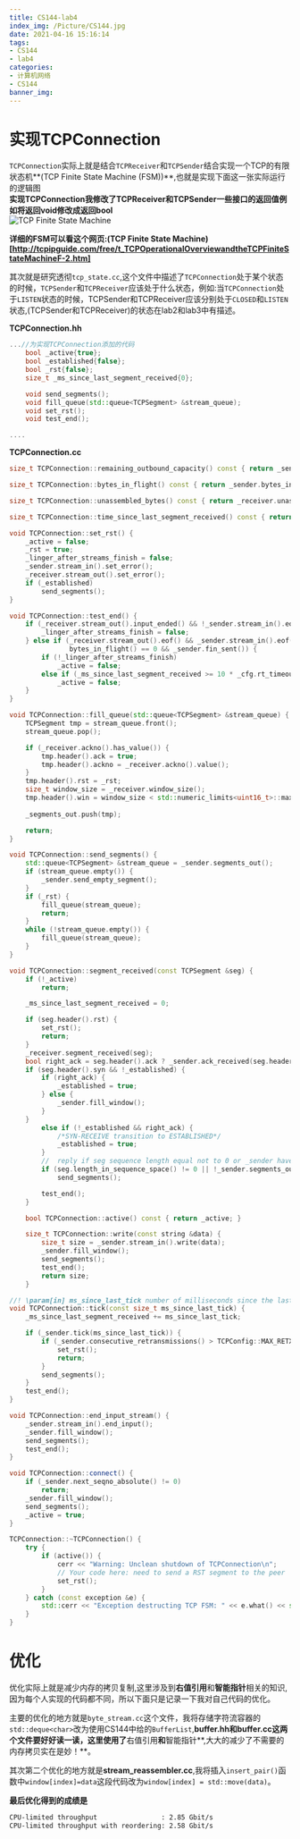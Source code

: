 ```yaml
---
title: CS144-lab4
index_img: /Picture/CS144.jpg
date: 2021-04-16 15:16:14
tags:
- CS144
- lab4
categories:
- 计算机网络
- CS144
banner_img:
---
```


# 实现TCPConnection
`TCPConnection`实际上就是结合`TCPReceiver`和`TCPSender`结合实现一个TCP的有限状态机**(TCP Finite State Machine (FSM))**,也就是实现下面这一张实际运行的逻辑图<br>
**实现TCPConnection我修改了TCPReceiver和TCPSender一些接口的返回值例如将返回void修改成返回bool**<br>
![TCP Finite State Machine ](tcpfsm.png)<br>

**详细的FSM可以看这个网页:(TCP Finite State Machine)[http://tcpipguide.com/free/t_TCPOperationalOverviewandtheTCPFiniteStateMachineF-2.htm]**

其次就是研究透彻`tcp_state.cc`,这个文件中描述了`TCPConnection`处于某个状态的时候，`TCPSender`和`TCPReceiver`应该处于什么状态，例如:当`TCPConnection`处于`LISTEN`状态的时候，TCPSender和TCPReceiver应该分别处于`CLOSED`和`LISTEN`状态,(TCPSender和TCPReceiver)的状态在lab2和lab3中有描述。

**TCPConnection.hh**<br>
```C++
...//为实现TCPConnection添加的代码
    bool _active{true};
    bool _established{false};
    bool _rst{false};
    size_t _ms_since_last_segment_received{0};

    void send_segments();
    void fill_queue(std::queue<TCPSegment> &stream_queue);
    void set_rst();
    void test_end();

....
```

**TCPConnection.cc**<br>
```C++
size_t TCPConnection::remaining_outbound_capacity() const { return _sender.stream_in().remaining_capacity(); }

size_t TCPConnection::bytes_in_flight() const { return _sender.bytes_in_flight(); }

size_t TCPConnection::unassembled_bytes() const { return _receiver.unassembled_bytes(); }

size_t TCPConnection::time_since_last_segment_received() const { return _ms_since_last_segment_received; }

void TCPConnection::set_rst() {
    _active = false;
    _rst = true;
	_linger_after_streams_finish = false;
    _sender.stream_in().set_error();
    _receiver.stream_out().set_error();
    if (_established)
        send_segments();
}

void TCPConnection::test_end() {
    if (_receiver.stream_out().input_ended() && !_sender.stream_in().eof() && _sender.next_seqno_absolute() > 0) {
        _linger_after_streams_finish = false;
    } else if (_receiver.stream_out().eof() && _sender.stream_in().eof() && unassembled_bytes() == 0 &&
               bytes_in_flight() == 0 && _sender.fin_sent()) {
        if (!_linger_after_streams_finish)
            _active = false;
        else if (_ms_since_last_segment_received >= 10 * _cfg.rt_timeout)
            _active = false;
    }
}

void TCPConnection::fill_queue(std::queue<TCPSegment> &stream_queue) {
    TCPSegment tmp = stream_queue.front();
    stream_queue.pop();

    if (_receiver.ackno().has_value()) {
        tmp.header().ack = true;
        tmp.header().ackno = _receiver.ackno().value();
    }
	tmp.header().rst = _rst;
    size_t window_size = _receiver.window_size();
    tmp.header().win = window_size < std::numeric_limits<uint16_t>::max() ? static_cast<uint16_t>(window_size)
                                                                          : std::numeric_limits<uint16_t>::max();
    _segments_out.push(tmp);

    return;
}

void TCPConnection::send_segments() {
    std::queue<TCPSegment> &stream_queue = _sender.segments_out();
    if (stream_queue.empty()) {
        _sender.send_empty_segment();
    }
    if (_rst) {
        fill_queue(stream_queue);
        return;
    }
    while (!stream_queue.empty()) {
        fill_queue(stream_queue);
    }
}

void TCPConnection::segment_received(const TCPSegment &seg) {
    if (!_active)
        return;

    _ms_since_last_segment_received = 0;

    if (seg.header().rst) {
        set_rst();
        return;
    }
    _receiver.segment_received(seg);
    bool right_ack = seg.header().ack ? _sender.ack_received(seg.header().ackno, seg.header().win) : false;
    if (seg.header().syn && !_established) {
        if (right_ack) {
            _established = true;
        } else {
            _sender.fill_window();
        }
	}
        else if (!_established && right_ack) {
            /*SYN-RECEIVE transition to ESTABLISHED*/
            _established = true;
        }
        //  reply if seg sequence length equal not to 0 or _sender have segments want to send;
        if (seg.length_in_sequence_space() != 0 || !_sender.segments_out().empty())
            send_segments();

        test_end();
    }

    bool TCPConnection::active() const { return _active; }

    size_t TCPConnection::write(const string &data) {
        size_t size = _sender.stream_in().write(data);
        _sender.fill_window();
        send_segments();
        test_end();
        return size;
    }

//! \param[in] ms_since_last_tick number of milliseconds since the last call to this method
void TCPConnection::tick(const size_t ms_since_last_tick) {
    _ms_since_last_segment_received += ms_since_last_tick;

    if (_sender.tick(ms_since_last_tick)) {
        if (_sender.consecutive_retransmissions() > TCPConfig::MAX_RETX_ATTEMPTS) {
            set_rst();
            return;
        }
        send_segments();
    }
    test_end();
}

void TCPConnection::end_input_stream() {
    _sender.stream_in().end_input();
    _sender.fill_window();
    send_segments();
    test_end();
}

void TCPConnection::connect() {
    if (_sender.next_seqno_absolute() != 0)
        return;
    _sender.fill_window();
    send_segments();
    _active = true;
}

TCPConnection::~TCPConnection() {
    try {
        if (active()) {
            cerr << "Warning: Unclean shutdown of TCPConnection\n";
            // Your code here: need to send a RST segment to the peer
            set_rst();
        }
    } catch (const exception &e) {
        std::cerr << "Exception destructing TCP FSM: " << e.what() << std::endl;
    }
}
```
# 优化
优化实际上就是减少内存的拷贝复制,这里涉及到**右值引用**和**智能指针**相关的知识,因为每个人实现的代码都不同，所以下面只是记录一下我对自己代码的优化。<br>

主要的优化的地方就是`byte_stream.cc`这个文件，我将存储字符流容器的`std::deque<char>`改为使用CS144中给的`BufferList`,**buffer.hh和buffer.cc这两个文件要好好读一读，这里使用了**右值引用**和**智能指针**,大大的减少了不需要的内存拷贝实在是妙！**。<br>

其次第二个优化的地方就是**stream_reassembler.cc**,我将插入`insert_pair()`函数中`window[index]=data`这段代码改为`window[index] = std::move(data)`。<br>

**最后优化得到的成绩是**
```bash
CPU-limited throughput                : 2.85 Gbit/s
CPU-limited throughput with reordering: 2.58 Gbit/s
```
